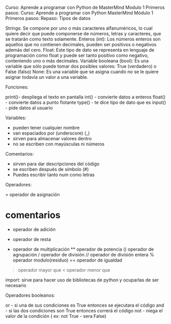 Curso: Aprende a programar con Python de MasterMind 
Modulo 1 Primeros pasos: Curso: Aprende a programar con Python MasterMind Módulo 1 Primeros pasos:
Repaso: 
Tipos de datos

Strings: Se compone por uno o más caracteres alfanuméricos, lo cual quiere decir que puede componerse de números, letras y caracteres, que se tratarán como texto solamente.
Enteros (int): Los números enteros son aquellos que no contienen decimales, pueden ser positivos o negativos además del cero.
Float: Este tipo de dato se representa en lenguaje de programación como float y puede ser tanto positivo como negativo, conteniendo uno o más decimales.
Variable booleana (bool): Es una variable que sólo puede tomar dos posibles valores: True (verdadero) o False (falso)
None: Es una variable que se asigna cuando no se le quiere asignar todavía un valor a una variable.

Funciones:

print()- despliega el texto en pantalla
int() - convierte datos a enteros
float() - convierte datos a punto flotante
type() - te dice tipo de dato que es
input() - pide datos al usuario

Variables:

- pueden tener cualquier nombre
- van espaciados por (underscore) (_)
- sirven para almacenar valores dentro
- no se escriben con mayúsculas ni números

Comentarios:

- sirven para dar descripciones del código
- se escriben después de símbolo (#)
- Puedes escribir tanto num como letras

Operadores:

=  operador de asignación
#  comentarios
+  operador de adición
-   operador de resta
*  operador de multiplicación
**  operador de potencia
()  operador de agrupación
/  operador de división
//  operador de división entera
%  operador modulo(residuo)
==  operador de igualdad
>  operador mayor que
<  operador menor que

import: sirve para hacer uso de bibliotecas de python y ocuparlas de ser necesario

Operadores booleanos:

or - si una de sus condiciones es True entonces se ejecutara el código
and - si las dos condiciones son True entonces correrá el código
not - niega el valor de la condición ( ex: not True - sera False)
